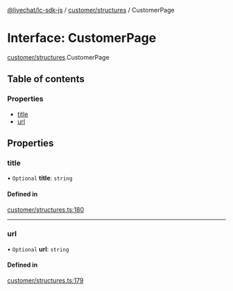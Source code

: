 [@livechat/lc-sdk-js](../README.md) / [customer/structures](../modules/customer_structures.md) / CustomerPage

# Interface: CustomerPage

[customer/structures](../modules/customer_structures.md).CustomerPage

## Table of contents

### Properties

- [title](customer_structures.CustomerPage.md#title)
- [url](customer_structures.CustomerPage.md#url)

## Properties

### title

• `Optional` **title**: `string`

#### Defined in

[customer/structures.ts:180](https://github.com/livechat/lc-sdk-js/blob/11cc290/src/customer/structures.ts#L180)

___

### url

• `Optional` **url**: `string`

#### Defined in

[customer/structures.ts:179](https://github.com/livechat/lc-sdk-js/blob/11cc290/src/customer/structures.ts#L179)
